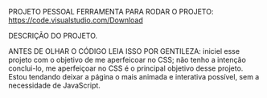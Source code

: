 PROJETO PESSOAL
FERRAMENTA PARA RODAR O PROJETO: https://code.visualstudio.com/Download

DESCRIÇÃO DO PROJETO.


ANTES DE OLHAR O CÓDIGO LEIA ISSO POR GENTILEZA: 
iniciel esse projeto com o objetivo de me aperfeicoar no CSS; não tenho a intenção conclui-lo, me aperfeiçoar no CSS é o principal objetivo desse projeto.
Estou tendando deixar a página o mais animada e interativa possível, sem a necessidade de JavaScript.
